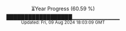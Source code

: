 <p align="center">
⏳Year Progress (60.59 %)<br>
██████████████████▁▁▁▁▁▁▁▁▁▁▁▁ <br>
<sub>Updated: Fri, 09 Aug 2024 18:03:09 GMT</sub>
</p>

